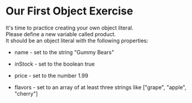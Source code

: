 # Our First Object Exercise

It's time to practice creating your own object literal.<br>
Please define a new variable called product.<br>
It should be an object literal with the following properties:<br>

- name - set to the string "Gummy Bears"

- inStock - set to the boolean true

- price - set to the number 1.99

- flavors - set to an array of at least three strings like ["grape", "apple", "cherry"]
